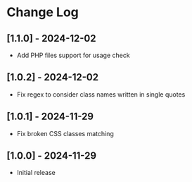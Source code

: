 # Change Log

## [1.1.0] - 2024-12-02
- Add PHP files support for usage check

## [1.0.2] - 2024-12-02
- Fix regex to consider class names written in single quotes

## [1.0.1] - 2024-11-29
- Fix broken CSS classes matching

## [1.0.0] - 2024-11-29

- Initial release
